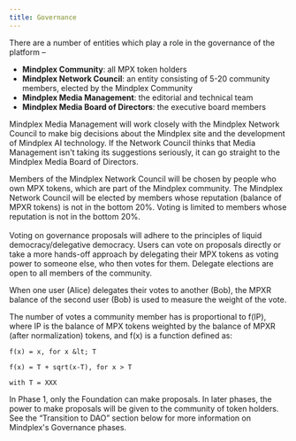 ```yaml
---
title: Governance
---
```


There are a number of entities which play a role in the governance of the platform –

- **Mindplex Community**: all MPX token holders
- **Mindplex Network Council**: an entity consisting of 5-20 community members, elected by the Mindplex Community
- **Mindplex Media Management**: the editorial and technical team
- **Mindplex Media Board of Directors**: the executive board members

Mindplex Media Management will work closely with the Mindplex Network Council to make big decisions about the Mindplex site and the development of Mindplex AI technology. If the Network Council thinks that Media Management isn't taking its suggestions seriously, it can go straight to the Mindplex Media Board of Directors.

Members of the Mindplex Network Council will be chosen by people who own MPX tokens, which are part of the Mindplex community. The Mindplex Network Council will be elected by members whose reputation (balance of MPXR tokens) is not in the bottom 20%. Voting is limited to members whose reputation is not in the bottom 20%. \
 \
Voting on governance proposals will adhere to the principles of liquid democracy/delegative democracy. Users can vote on proposals directly or take a more hands-off approach by delegating their MPX tokens as voting power to someone else, who then votes for them. Delegate elections are open to all members of the community.

When one user (Alice) delegates their votes to another (Bob), the MPXR balance of the second user (Bob) is used to measure the weight of the vote.

The number of votes a community member has is proportional to f(IP), where IP is the balance of MPX tokens weighted by the balance of MPXR (after normalization) tokens, and f(x) is a function defined as:

    f(x) = x, for x &lt; T

    f(x) = T + sqrt(x-T), for x > T

    with T = XXX

In Phase 1, only the Foundation can make proposals. In later phases, the power to make proposals will be given to the community of token holders. See the “Transition to DAO” section below for more information on Mindplex's Governance phases.

